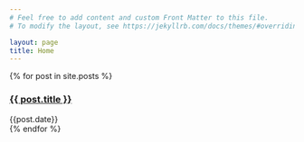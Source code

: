 ```yaml
---
# Feel free to add content and custom Front Matter to this file.
# To modify the layout, see https://jekyllrb.com/docs/themes/#overriding-theme-defaults

layout: page
title: Home
---
```

<div >
  {% for post in site.posts %}
  <div class="post">
      <h3>
          <a href="{{ post.url }}">{{ post.title }}</a>
      </h3>
        <div class="date">{{post.date}}</div>
  </div>
  {% endfor %}
</div>
